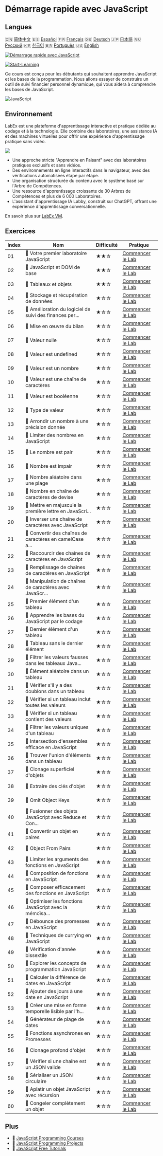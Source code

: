 # Démarrage rapide avec JavaScript

## Langues

🇨🇳 [简体中文](README_zh.md) 🇪🇸 [Español](README_es.md) 🇫🇷 [Français](README_fr.md) 🇩🇪 [Deutsch](README_de.md) 🇯🇵 [日本語](README_ja.md) 🇷🇺 [Русский](README_ru.md) 🇰🇷 [한국어](README_ko.md) 🇧🇷 [Português](README_pt.md) 🇺🇸 [English](README.md) 

[![Démarrage rapide avec JavaScript](https://cover-creator.labex.io/quick-start-with-javascript.png?lang=fr)](https://labex.io/fr/courses/quick-start-with-javascript)

[![Start-Learning](https://img.shields.io/badge/Start-Learning-whitesmoke?style=for-the-badge)](https://labex.io/fr/courses/quick-start-with-javascript)

Ce cours est conçu pour les débutants qui souhaitent apprendre JavaScript et les bases de la programmation. Nous allons essayer de construire un outil de suivi financier personnel dynamique, qui vous aidera à comprendre les bases de JavaScript.

![JavaScript](https://img.shields.io/badge/JavaScript-whitesmoke?style=for-the-badge&logo=javascript)


## Environnement

LabEx est une plateforme d'apprentissage interactive et pratique dédiée au codage et à la technologie. Elle combine des laboratoires, une assistance IA et des machines virtuelles pour offrir une expérience d'apprentissage pratique sans vidéo.

![](https://tutorial-screenshot.getvm.io/images/vm-1725247253.png)

- Une approche stricte "Apprendre en Faisant" avec des laboratoires pratiques exclusifs et sans vidéos.
- Des environnements en ligne interactifs dans le navigateur, avec des vérifications automatisées étape par étape.
- Une organisation structurée du contenu avec le système basé sur l'Arbre de Compétences.
- Une ressource d'apprentissage croissante de 30 Arbres de Compétences et plus de 6 000 Laboratoires.
- L'assistant d'apprentissage IA Labby, construit sur ChatGPT, offrant une expérience d'apprentissage conversationnelle.

En savoir plus sur [LabEx VM](https://support.labex.io/using-labex/virtual-machine).

## Exercices

|   Index | Nom                                                      | Difficulté   | Pratique                                                                                                                                        |
|---------|----------------------------------------------------------|--------------|-------------------------------------------------------------------------------------------------------------------------------------------------|
|      01 | 📖 Votre premier laboratoire JavaScript                  | ★★☆          | <a target='_blank' href='https://labex.io/fr/tutorials/your-first-javascript-lab-92948'>Commencer le Lab</a>                                    |
|      02 | 📖 JavaScript et DOM de base                             | ★★☆          | <a target='_blank' href='https://labex.io/fr/tutorials/javascript-basic-javascript-and-dom-290729'>Commencer le Lab</a>                         |
|      03 | 📖 Tableaux et objets                                    | ★★☆          | <a target='_blank' href='https://labex.io/fr/tutorials/javascript-arrays-and-objects-290728'>Commencer le Lab</a>                               |
|      04 | 📖 Stockage et récupération de données                   | ★☆☆          | <a target='_blank' href='https://labex.io/fr/tutorials/javascript-data-storage-and-retrieval-290730'>Commencer le Lab</a>                       |
|      05 | 📖 Amélioration du logiciel de suivi des finances per... | ★☆☆          | <a target='_blank' href='https://labex.io/fr/tutorials/javascript-enhancing-personal-finance-tracker-290731'>Commencer le Lab</a>               |
|      06 | 📖 Mise en œuvre du bilan                                | ★☆☆          | <a target='_blank' href='https://labex.io/fr/tutorials/javascript-implementing-the-summary-290732'>Commencer le Lab</a>                         |
|      07 | 📖 Valeur nulle                                          | ★☆☆          | <a target='_blank' href='https://labex.io/fr/tutorials/javascript-value-is-null-28429'>Commencer le Lab</a>                                     |
|      08 | 📖 Valeur est undefined                                  | ★☆☆          | <a target='_blank' href='https://labex.io/fr/tutorials/javascript-value-is-undefined-28447'>Commencer le Lab</a>                                |
|      09 | 📖 Valeur est un nombre                                  | ★☆☆          | <a target='_blank' href='https://labex.io/fr/tutorials/javascript-value-is-number-28430'>Commencer le Lab</a>                                   |
|      10 | 📖 Valeur est une chaîne de caractères                   | ★☆☆          | <a target='_blank' href='https://labex.io/fr/tutorials/javascript-value-is-string-28444'>Commencer le Lab</a>                                   |
|      11 | 📖 Valeur est booléenne                                  | ★☆☆          | <a target='_blank' href='https://labex.io/fr/tutorials/javascript-value-is-boolean-28412'>Commencer le Lab</a>                                  |
|      12 | 📖 Type de valeur                                        | ★☆☆          | <a target='_blank' href='https://labex.io/fr/tutorials/javascript-type-of-value-28673'>Commencer le Lab</a>                                     |
|      13 | 📖 Arrondir un nombre à une précision donnée             | ★☆☆          | <a target='_blank' href='https://labex.io/fr/tutorials/round-number-to-given-precision-28605'>Commencer le Lab</a>                              |
|      14 | 📖 Limiter des nombres en JavaScript                     | ★☆☆          | <a target='_blank' href='https://labex.io/fr/tutorials/javascript-clamping-numbers-in-javascript-28196'>Commencer le Lab</a>                    |
|      15 | 📖 Le nombre est pair                                    | ★☆☆          | <a target='_blank' href='https://labex.io/fr/tutorials/javascript-number-is-even-28419'>Commencer le Lab</a>                                    |
|      16 | 📖 Nombre est impair                                     | ★☆☆          | <a target='_blank' href='https://labex.io/fr/tutorials/javascript-number-is-odd-28433'>Commencer le Lab</a>                                     |
|      17 | 📖 Nombre aléatoire dans une plage                       | ★☆☆          | <a target='_blank' href='https://labex.io/fr/tutorials/javascript-random-number-in-range-28574'>Commencer le Lab</a>                            |
|      18 | 📖 Nombre en chaîne de caractères de devise              | ★☆☆          | <a target='_blank' href='https://labex.io/fr/tutorials/javascript-number-to-currency-string-28516'>Commencer le Lab</a>                         |
|      19 | 📖 Mettre en majuscule la première lettre en JavaScri... | ★☆☆          | <a target='_blank' href='https://labex.io/fr/tutorials/javascript-capitalize-first-letter-in-javascript-28188'>Commencer le Lab</a>             |
|      20 | 📖 Inverser une chaîne de caractères avec JavaScript     | ★☆☆          | <a target='_blank' href='https://labex.io/fr/tutorials/javascript-reverse-string-with-javascript-28600'>Commencer le Lab</a>                    |
|      21 | 📖 Convertir des chaînes de caractères en camelCase a... | ★☆☆          | <a target='_blank' href='https://labex.io/fr/tutorials/javascript-convert-strings-to-camelcase-with-javascript-28648'>Commencer le Lab</a>      |
|      22 | 📖 Raccourcir des chaînes de caractères en JavaScript    | ★☆☆          | <a target='_blank' href='https://labex.io/fr/tutorials/javascript-truncating-strings-in-javascript-28671'>Commencer le Lab</a>                  |
|      23 | 📖 Remplissage de chaînes de caractères en JavaScript    | ★☆☆          | <a target='_blank' href='https://labex.io/fr/tutorials/javascript-padding-strings-in-javascript-28537'>Commencer le Lab</a>                     |
|      24 | 📖 Manipulation de chaînes de caractères avec JavaScr... | ★☆☆          | <a target='_blank' href='https://labex.io/fr/tutorials/javascript-string-manipulation-with-javascript-28590'>Commencer le Lab</a>               |
|      25 | 📖 Premier élément d'un tableau                          | ★☆☆          | <a target='_blank' href='https://labex.io/fr/tutorials/javascript-head-of-array-28145'>Commencer le Lab</a>                                     |
|      26 | 📖 Apprendre les bases du JavaScript par le codage       | ★☆☆          | <a target='_blank' href='https://labex.io/fr/tutorials/javascript-javascript-fundamentals-through-coding-28156'>Commencer le Lab</a>            |
|      27 | 📖 Dernier élément d'un tableau                          | ★☆☆          | <a target='_blank' href='https://labex.io/fr/tutorials/javascript-last-array-element-28463'>Commencer le Lab</a>                                |
|      28 | 📖 Tableau sans le dernier élément                       | ★☆☆          | <a target='_blank' href='https://labex.io/fr/tutorials/javascript-array-without-last-element-28163'>Commencer le Lab</a>                        |
|      29 | 📖 Filtrer les valeurs fausses dans les tableaux Java... | ★☆☆          | <a target='_blank' href='https://labex.io/fr/tutorials/javascript-filtering-falsy-values-in-javascript-arrays-28204'>Commencer le Lab</a>       |
|      30 | 📖 Élément aléatoire dans un tableau                     | ★☆☆          | <a target='_blank' href='https://labex.io/fr/tutorials/javascript-random-element-in-array-28153'>Commencer le Lab</a>                           |
|      31 | 📖 Vérifier s'il y a des doublons dans un tableau        | ★☆☆          | <a target='_blank' href='https://labex.io/fr/tutorials/javascript-check-if-array-has-duplicates-28142'>Commencer le Lab</a>                     |
|      32 | 📖 Vérifier si un tableau inclut toutes les valeurs      | ★☆☆          | <a target='_blank' href='https://labex.io/fr/tutorials/javascript-check-if-array-includes-all-values-28146'>Commencer le Lab</a>                |
|      33 | 📖 Vérifier si un tableau contient des valeurs           | ★☆☆          | <a target='_blank' href='https://labex.io/fr/tutorials/javascript-check-if-array-includes-any-values-28147'>Commencer le Lab</a>                |
|      34 | 📖 Filtrer les valeurs uniques d'un tableau              | ★☆☆          | <a target='_blank' href='https://labex.io/fr/tutorials/javascript-filter-unique-array-values-28299'>Commencer le Lab</a>                        |
|      35 | 📖 Intersection d'ensembles efficace en JavaScript       | ★☆☆          | <a target='_blank' href='https://labex.io/fr/tutorials/javascript-efficient-array-intersection-in-javascript-28148'>Commencer le Lab</a>        |
|      36 | 📖 Trouver l'union d'éléments dans un tableau            | ★☆☆          | <a target='_blank' href='https://labex.io/fr/tutorials/javascript-find-union-of-elements-on-an-array-28161'>Commencer le Lab</a>                |
|      37 | 📖 Clonage superficiel d'objets                          | ★☆☆          | <a target='_blank' href='https://labex.io/fr/tutorials/javascript-shallow-clone-object-28613'>Commencer le Lab</a>                              |
|      38 | 📖 Extraire des clés d'objet                             | ★☆☆          | <a target='_blank' href='https://labex.io/fr/tutorials/javascript-pick-object-keys-28544'>Commencer le Lab</a>                                  |
|      39 | 📖 Omit Object Keys                                      | ★☆☆          | <a target='_blank' href='https://labex.io/fr/tutorials/javascript-omit-object-keys-28529'>Commencer le Lab</a>                                  |
|      40 | 📖 Fusionner des objets JavaScript avec Reduce et Con... | ★☆☆          | <a target='_blank' href='https://labex.io/fr/tutorials/javascript-merging-javascript-objects-with-reduce-and-concat-28495'>Commencer le Lab</a> |
|      41 | 📖 Convertir un objet en paires                          | ★☆☆          | <a target='_blank' href='https://labex.io/fr/tutorials/javascript-convert-object-to-pairs-28523'>Commencer le Lab</a>                           |
|      42 | 📖 Object From Pairs                                     | ★☆☆          | <a target='_blank' href='https://labex.io/fr/tutorials/javascript-object-from-pairs-28519'>Commencer le Lab</a>                                 |
|      43 | 📖 Limiter les arguments des fonctions en JavaScript     | ★☆☆          | <a target='_blank' href='https://labex.io/fr/tutorials/javascript-limiting-function-arguments-in-javascript-28322'>Commencer le Lab</a>         |
|      44 | 📖 Composition de fonctions en JavaScript                | ★☆☆          | <a target='_blank' href='https://labex.io/fr/tutorials/javascript-function-composition-in-javascript-28208'>Commencer le Lab</a>                |
|      45 | 📖 Composer efficacement des fonctions en JavaScript     | ★☆☆          | <a target='_blank' href='https://labex.io/fr/tutorials/javascript-composing-functions-efficiently-in-javascript-28546'>Commencer le Lab</a>     |
|      46 | 📖 Optimiser les fonctions JavaScript avec la mémoïsa... | ★☆☆          | <a target='_blank' href='https://labex.io/fr/tutorials/javascript-optimizing-javascript-functions-with-memoization-28494'>Commencer le Lab</a>  |
|      47 | 📖 Débounce des promesses en JavaScript                  | ★☆☆          | <a target='_blank' href='https://labex.io/fr/tutorials/javascript-debouncing-promises-in-javascript-28257'>Commencer le Lab</a>                 |
|      48 | 📖 Techniques de currying en JavaScript                  | ★☆☆          | <a target='_blank' href='https://labex.io/fr/tutorials/javascript-javascript-currying-techniques-28233'>Commencer le Lab</a>                    |
|      49 | 📖 Vérification d'année bissextile                       | ★☆☆          | <a target='_blank' href='https://labex.io/fr/tutorials/javascript-check-for-leap-year-28423'>Commencer le Lab</a>                               |
|      50 | 📖 Explorer les concepts de programmation JavaScript     | ★☆☆          | <a target='_blank' href='https://labex.io/fr/tutorials/javascript-explore-javascript-programming-concepts-28247'>Commencer le Lab</a>           |
|      51 | 📖 Calculer la différence de dates en JavaScript         | ★☆☆          | <a target='_blank' href='https://labex.io/fr/tutorials/javascript-calculate-date-difference-in-javascript-28235'>Commencer le Lab</a>           |
|      52 | 📖 Ajouter des jours à une date en JavaScript            | ★☆☆          | <a target='_blank' href='https://labex.io/fr/tutorials/javascript-add-date-by-days-in-javascript-28123'>Commencer le Lab</a>                    |
|      53 | 📖 Créer une mise en forme temporelle lisible par l'h... | ★☆☆          | <a target='_blank' href='https://labex.io/fr/tutorials/javascript-create-human-readable-time-formatting-28316'>Commencer le Lab</a>             |
|      54 | 📖 Générateur de plage de dates                          | ★☆☆          | <a target='_blank' href='https://labex.io/fr/tutorials/javascript-date-range-generator-28248'>Commencer le Lab</a>                              |
|      55 | 📖 Fonctions asynchrones en Promesses                    | ★☆☆          | <a target='_blank' href='https://labex.io/fr/tutorials/javascript-asynchronous-functions-to-promises-28559'>Commencer le Lab</a>                |
|      56 | 📖 Clonage profond d'objet                               | ★☆☆          | <a target='_blank' href='https://labex.io/fr/tutorials/javascript-deep-clone-object-28260'>Commencer le Lab</a>                                 |
|      57 | 📖 Vérifier si une chaîne est un JSON valide             | ★☆☆          | <a target='_blank' href='https://labex.io/fr/tutorials/javascript-string-is-valid-json-28449'>Commencer le Lab</a>                              |
|      58 | 📖 Sérialiser un JSON circulaire                         | ★☆☆          | <a target='_blank' href='https://labex.io/fr/tutorials/javascript-stringify-circular-json-28629'>Commencer le Lab</a>                           |
|      59 | 📖 Aplatir un objet JavaScript avec récursion            | ★☆☆          | <a target='_blank' href='https://labex.io/fr/tutorials/javascript-flatten-javascript-object-with-recursion-28312'>Commencer le Lab</a>          |
|      60 | 📖 Congeler complètement un objet                        | ★☆☆          | <a target='_blank' href='https://labex.io/fr/tutorials/javascript-deep-freeze-object-28263'>Commencer le Lab</a>                                |

## Plus

- 🔗 [JavaScript Programming Courses](https://github.com/labex-labs/awesome-programming-courses)
- 🔗 [JavaScript Programming Projects](https://github.com/labex-labs/awesome-programming-projects)
- 🔗 [JavaScript Free Tutorials](https://github.com/labex-labs/javascript-free-tutorials)

